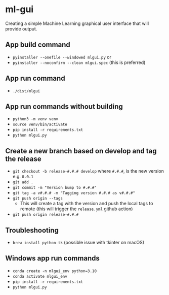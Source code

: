 # ml-gui
Creating a simple Machine Learning graphical user interface that will provide output. 

## App build command
- `pyinstaller --onefile --windowed mlgui.py` or 
- `pyinstaller --noconfirm --clean mlgui.spec` (this is preferred)

## App run command
- `./dist/mlgui`

## App run commands without building
- `python3 -m venv venv`
- `source venv/bin/activate`
- `pip install -r requirements.txt`
- `python mlgui.py`

## Create a new branch based on develop and tag the release
- `git checkout -b release-#.#.# develop` where `#.#.#`, is the new version e.g. `0.0.1`
- `git add .`
- `git commit -m "Version bump to #.#.#"`
- `git tag -a v#.#.# -m "Tagging version #.#.# as v#.#.#"`
- `git push origin --tags`
    - This will create a tag with the version and push the local tags to remote (this will trigger the `release.yml` github action)
- `git push origin release-#.#.#`

## Troubleshooting
- `brew install python-tk` (possible issue with tkinter on macOS)

## Windows app run commands
- `conda create -n mlgui_env python=3.10`
- `conda activate mlgui_env`
- `pip install -r requirements.txt`
- `python mlgui.py`